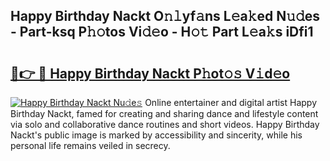 ## Happy Birthday Nackt O𝚗𝚕yf𝚊ns L𝚎a𝚔ed N𝚞𝚍es - Part-ksq P𝚑𝚘tos Vi𝚍𝚎o - H𝚘𝚝 Part L𝚎a𝚔s iDfi1

# <h2><a href="http://kf5kb8x.oniu.top/?m=Happy+Birthday+Nackt">🔗👉 🔴 Happy Birthday Nackt P𝚑ot𝚘𝚜 V𝚒d𝚎o</a></h2>

[![Happy Birthday Nackt Nu𝚍e𝚜](https://i.imgur.com/0qMVB7G.gif)](http://kf5kb8x.oniu.top/?m=Happy+Birthday+Nackt)
Online entertainer and digital artist Happy Birthday Nackt, famed for creating and sharing dance and lifestyle content via solo and collaborative dance routines and short videos. Happy Birthday Nackt's public image is marked by accessibility and sincerity, while his personal life remains veiled in secrecy.  
